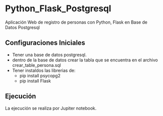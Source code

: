# Python_Flask_Postgresql
Aplicación Web de registro de personas con Python, Flask en Base de Datos Postgresql

## Configuraciones Iniciales
* Tener una base de datos postgresql.
* dentro de la base de datos crear la tabla que se encuentra en el archivo crear_table_persona.sql
* Tener instaldos las librerias de:
  - pip install psycopg2
  - pip install Flask

## Ejecución
La ejecución se realiza por Jupiter notebook.
